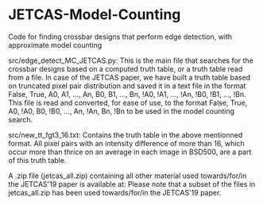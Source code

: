 # JETCAS-Model-Counting
Code for finding crossbar designs that perform edge detection, with approximate model counting

src/edge_detect_MC_JETCAS.py: This is the main file that searches for the crossbar designs based on a computed truth table, or a truth table read from a file. In case of the JETCAS paper, we have built a truth table based on truncated pixel pair distribution and saved it in a text file in the format False, True, A0, A1, ..., An, B0, B1, ..., Bn, !A0, !A1, ..., !An, !B0, !B1, ..., !Bn. This file is read and converted, for ease of use, to the format False, True, A0, !A0, B0, !B0, ..., An, !An, Bn, !Bn to be used in the model counting search.

src/new_tt_fgt3_16.txt: Contains the truth table in the above mentionned format. All pixel pairs with an intensity difference of more than 16, which occur more than thrice on an average in each image in BSD500, are a part of this truth table.

A .zip file (jetcas_all.zip) containing all other material used towards/for/in the JETCAS'19 paper is available at:
Please note that a subset of the files in jetcas_all.zip has been used towards/for/in the JETCAS'19 paper.
